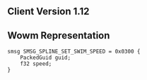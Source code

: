 ## Client Version 1.12

## Wowm Representation
```rust,ignore
smsg SMSG_SPLINE_SET_SWIM_SPEED = 0x0300 {
    PackedGuid guid;    
    f32 speed;    
}

```
